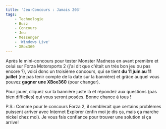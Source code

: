 ```yaml
---
title: 'Jeu-Concours : Jamais 203'
tags:
    - Technologie
    - Buzz
    - Concours
    - Jeu
    - Messenger
    - 'Windows Live'
    - XBox360
---
```


Après le mini-concours pour tester Monster Madness en avant première et celui
sur Forza Motorsports 2 (j'ai dit que c'était un très bon jeu ou pas encore ?),
voici donc un troisième concours, qui se tient **du 11 juin au 11 juillet** (ne
pas tenir compte de la date sur la bannière) et gr&acirc;ce auquel vous pouvez
**gagner une XBox360** (pour changer).

Pour jouer, cliquez sur la bannière juste là et répondez aux questions (pas bien
difficiles) qui vous seront posées. Bonne chance à tous !

P.S.: Comme pour le concours Forza 2, il semblerait que certains problèmes
puissent arriver avec Internet Explorer (enfin moi je dis ça, mais ça marche
nickel chez moi). Je vous fais confiance pour trouver une solution si ça arrive!
